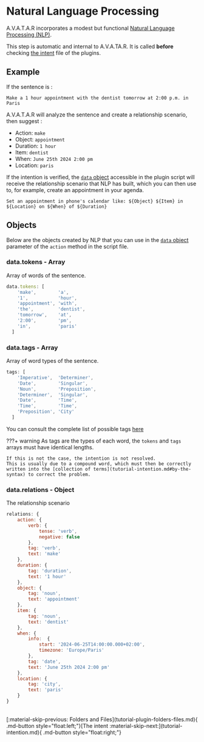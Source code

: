 # Natural Language Processing

A.V.A.T.A.R incorporates a modest but functional [Natural Language Processing (NLP)](https://en.wikipedia.org/wiki/Natural_language_processing).  

This step is automatic and internal to A.V.A.TA.R. It is called **before** checking [the intent](tutorial-intention.md) file of the plugins.

## Example
If the sentence is :

```
Make a 1 hour appointment with the dentist tomorrow at 2:00 p.m. in Paris
```

A.V.A.T.A.R will analyze the sentence and create a relationship scenario, then suggest :

* Action: `make`
* Object: `appointment`
* Duration: `1 hour`
* Item: `dentist`
* When: `June 25th 2024 2:00 pm`
* Location: `paris`

If the intention is verified, the [`data` object](tutorial-script.md#actiondata-callback) accessible in the plugin script will receive the relationship scenario that NLP has built, which you can then use to, for example, create an appointment in your agenda.

```
Set an appointment in phone's calendar like: ${Object} ${Item} in ${Location} on ${When} of ${Duration}
```

## Objects
Below are the objects created by NLP that you can use in the [`data` object](tutorial-script.md#actiondata-callback) parameter of the `action` method in the script file. 

### data.tokens - Array
Array of words of the sentence.

``` js
data.tokens: [
    'make',        'a',
    '1',           'hour',
    'appointment', 'with',
    'the',         'dentist',
    'tomorrow',    'at',
    '2:00',        'pm',
    'in',          'paris'
  ]
```

### data.tags - Array
Array of word types of the sentence.

``` js
tags: [
    'Imperative',  'Determiner',
    'Date',        'Singular',
    'Noun',        'Preposition',
    'Determiner',  'Singular',
    'Date',        'Time',
    'Time',        'Time',
    'Preposition', 'City'
  ]
```

You can consult the complete list of possible tags [here](https://observablehq.com/@spencermountain/compromise-tags)  

???+ warning
    As tags are the types of each word, the `tokens` and `tags` arrays must have identical lengths. 

    If this is not the case, the intention is not resolved.  
    This is usually due to a compound word, which must then be correctly written into the [collection of terms](tutorial-intention.md#by-the-syntax) to correct the problem.


### data.relations - Object
The relationship scenario

``` js
relations: {
    action: { 
        verb: { 
            tense: 'verb', 
            negative: false 
        }, 
        tag: 'verb', 
        text: 'make' 
    },
    duration: { 
        tag: 'duration', 
        text: '1 hour' 
    },
    object: { 
        tag: 'noun', 
        text: 'appointment' 
    },
    item: { 
        tag: 'noun', 
        text: 'dentist' 
    },
    when: { 
        info:  {
            start: '2024-06-25T14:00:00.000+02:00',
            timezone: 'Europe/Paris'
        }, 
        tag: 'date', 
        text: 'June 25th 2024 2:00 pm' 
    },
    location: { 
        tag: 'city', 
        text: 'paris' 
    }
}
```


<br>
[:material-skip-previous: Folders and Files](tutorial-plugin-folders-files.md){ .md-button style="float:left;"}[The intent :material-skip-next:](tutorial-intention.md){ .md-button style="float:right;"}   
<br><br>